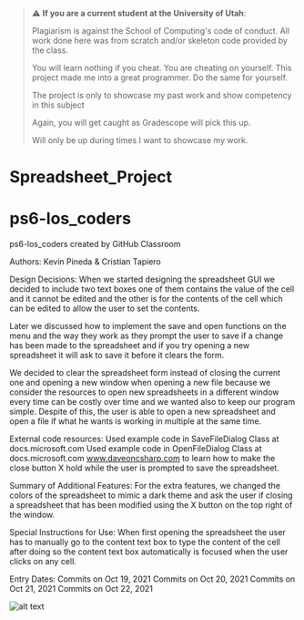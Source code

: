 > :warning: **If you are a current student at the University of Utah**:
> 
> Plagiarism is against the School of Computing's code of conduct.
> All work done here was from scratch and/or skeleton code provided by the class.
>
> You will learn nothing if you cheat. You are cheating on yourself.
> This project made me into a great programmer. Do the same for yourself.
>
> The project is only to showcase my past work and show competency in this subject
>
> Again, you will get caught as Gradescope will pick this up.
>
> Will only be up during times I want to showcase my work.


# Spreadsheet_Project

# ps6-los_coders
ps6-los_coders created by GitHub Classroom

Authors: Kevin Pineda & Cristian Tapiero

Design Decisions:
When we started designing the spreadsheet GUI we decided to include two text boxes
one of them contains the value of the cell and it cannot be edited and the other is
for the contents of the cell which can be edited to allow the user to set the contents.

Later we discussed how to implement the save and open functions on the menu and the way 
they work as they prompt the user to save if a change has been made to the spreadsheet
and if you try opening a new spreadsheet it will ask to save it before it clears the form.

We decided to clear the spreadsheet form instead of closing the current one and opening a new window 
when opening a new file because we consider the resources to open new spreadsheets in a different window 
every time can be costly over time and we wanted also to keep our program simple. Despite of this, the
user is able to open a new spreadsheet and open a file if what he wants is working in multiple at the same time.

External code resources:
Used example code in SaveFileDialog Class at docs.microsoft.com
Used example code in OpenFileDialog Class at docs.microsoft.com
www.daveoncsharp.com to learn how to make the close button X hold while the user is prompted to save the spreadsheet.

Summary of Additional Features:
For the extra features, we changed the colors of the spreadsheet to mimic a dark theme and
ask the user if closing a spreadsheet that has been modified using the X button on the top right of the window.

Special Instructions for Use:
When first opening the spreadsheet the user has to manually go to the content text box to type the content of the cell
after doing so the content text box automatically is focused when the user clicks on any cell.

Entry Dates:
Commits on Oct 19, 2021
Commits on Oct 20, 2021
Commits on Oct 21, 2021
Commits on Oct 22, 2021


![alt text](https://github.com/pinedakevin/Spreadsheet_Project/blob/Spreadsheet/Spreadsheet.png?raw=true)
